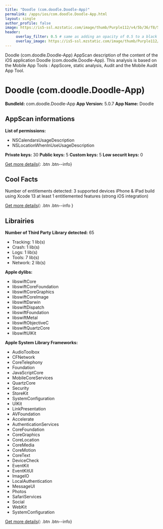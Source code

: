 ```yaml
---
title: "Doodle (com.doodle.Doodle-App)"
permalink: /apps/ios/com.doodle.Doodle-App.html
layout: single
author_profile: false
image: https://is5-ssl.mzstatic.com/image/thumb/Purple112/v4/5b/36/f8/5b36f8cb-0653-35d1-83f3-e26b8a1b181f/AppIcon-0-0-1x_U007emarketing-0-0-0-7-0-0-sRGB-0-0-0-GLES2_U002c0-512MB-85-220-0-0.png/512x512bb.jpg
header: 
     overlay_filter: 0.5 # same as adding an opacity of 0.5 to a black background
     overlay_image: https://is5-ssl.mzstatic.com/image/thumb/Purple112/v4/5b/36/f8/5b36f8cb-0653-35d1-83f3-e26b8a1b181f/AppIcon-0-0-1x_U007emarketing-0-0-0-7-0-0-sRGB-0-0-0-GLES2_U002c0-512MB-85-220-0-0.png/512x512bb.jpg
---
```

Doodle (com.doodle.Doodle-App) AppScan description of the content of the iOS application Doodle (com.doodle.Doodle-App). This analysis is based on the Mobile App Tools : AppScore, static analysis, Audit and the Mobile Audit App Tool.

# Doodle (com.doodle.Doodle-App)

**BundleId:** com.doodle.Doodle-App
**App Version:** 5.0.7
**App Name:** Doodle


## AppScan informations 

**List of permissions:** 
- NSCalendarsUsageDescription
- NSLocationWhenInUseUsageDescription
  
  
**Private keys:** 30
**Public keys:** 5
**Custom keys:** 5
**Low securit keys:** 0
  
[Get more details](/pricing.html){: .btn .btn--info}

## Cool Facts

Number of entitlements detected: 3
supported devices iPhone & iPad
build using Xcode 13
at least 1 entitlemented features (strong iOS integration)
  
[Get more details](/pricing.html){: .btn .btn--info }

## Librairies 
**Number of Third Party Library detected:** 65
- Tracking: 1 lib(s)
- Crash: 1 lib(s)
- Logs: 1 lib(s)
- Tools: 7 lib(s)
- Network: 2 lib(s)


**Apple dylibs:**
- libswiftCore
- libswiftCoreFoundation
- libswiftCoreGraphics
- libswiftCoreImage
- libswiftDarwin
- libswiftDispatch
- libswiftFoundation
- libswiftMetal
- libswiftObjectiveC
- libswiftQuartzCore
- libswiftUIKit


**Apple System Library Frameworks:**
- AudioToolbox
- CFNetwork
- CoreTelephony
- Foundation
- JavaScriptCore
- MobileCoreServices
- QuartzCore
- Security
- StoreKit
- SystemConfiguration
- UIKit
- LinkPresentation
- AVFoundation
- Accelerate
- AuthenticationServices
- CoreFoundation
- CoreGraphics
- CoreLocation
- CoreMedia
- CoreMotion
- CoreText
- DeviceCheck
- EventKit
- EventKitUI
- ImageIO
- LocalAuthentication
- MessageUI
- Photos
- SafariServices
- Social
- WebKit
- SystemConfiguration


  
[Get more details](/pricing.html){: .btn .btn--info}

